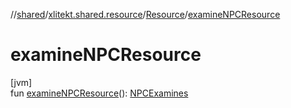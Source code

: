//[shared](../../../index.md)/[xlitekt.shared.resource](../index.md)/[Resource](index.md)/[examineNPCResource](examine-n-p-c-resource.md)

# examineNPCResource

[jvm]\
fun [examineNPCResource](examine-n-p-c-resource.md)(): [NPCExamines](../-n-p-c-examines/index.md)

